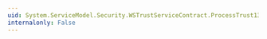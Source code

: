 ```yaml
---
uid: System.ServiceModel.Security.WSTrustServiceContract.ProcessTrust13CancelResponse(System.ServiceModel.Channels.Message)
internalonly: False
---
```

